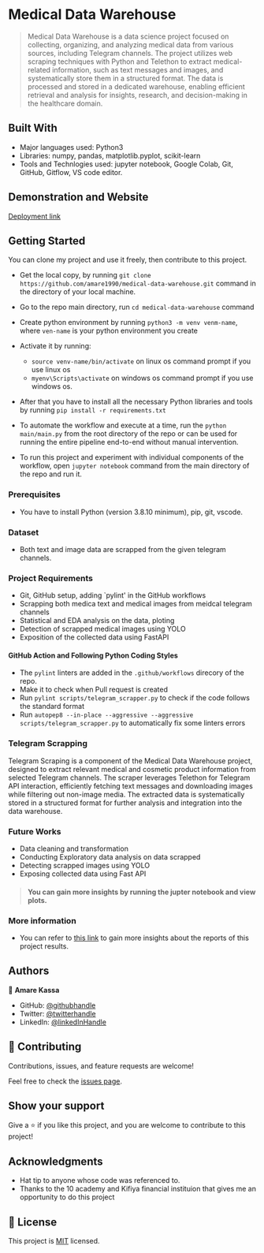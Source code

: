 # Medical Data Warehouse

> Medical Data Warehouse is a data science project focused on collecting, organizing, and analyzing medical data from various sources, including Telegram channels. The project utilizes web scraping techniques with Python and Telethon to extract medical-related information, such as text messages and images, and systematically store them in a structured format. The data is processed and stored in a dedicated warehouse, enabling efficient retrieval and analysis for insights, research, and decision-making in the healthcare domain.
## Built With

- Major languages used: Python3
- Libraries: numpy, pandas, matplotlib.pyplot, scikit-learn
- Tools and Technlogies used: jupyter notebook, Google Colab, Git, GitHub, Gitflow, VS code editor.

## Demonstration and Website

[Deployment link]()

## Getting Started

You can clone my project and use it freely, then contribute to this project.

- Get the local copy, by running `git clone https://github.com/amare1990/medical-data-warehouse.git` command in the directory of your local machine.
- Go to the repo main directory, run `cd medical-data-warehouse` command
- Create python environment by running `python3 -m venv venm-name`, where `ven-name` is your python environment you create
- Activate it by running:
   - `source venv-name/bin/activate` on linux os command prompt if you use linux os
   - `myenv\Scripts\activate` on windows os command prompt if you use windows os.

- After that you have to install all the necessary Python libraries and tools by running `pip install -r requirements.txt`
- To automate the workflow and execute at a time, run the `python main/main.py` from the root directory of the repo or can be used for running the entire pipeline end-to-end without manual intervention.
- To run this project and experiment with individual components of the workflow, open `jupyter notebook` command from the main directory of the repo and run it.

### Prerequisites

- You have to install Python (version 3.8.10 minimum), pip, git, vscode.

### Dataset

- Both text and image data are scrapped from the given telegram channels.

### Project Requirements
- Git, GitHub setup, adding `pylint' in the GitHub workflows
- Scrapping both medica text and medical images from meidcal telegram channels
- Statistical and EDA analysis on the data, ploting
- Detection of scrapped medical images using YOLO
- Exposition of the collected data using FastAPI


#### GitHub Action and Following Python Coding Styles
- The `pylint` linters are added in the `.github/workflows` direcory of the repo.
- Make it to check when Pull request is created
- Run `pylint scripts/telegram_scrapper.py` to check if the code follows the standard format
- Run `autopep8 --in-place --aggressive --aggressive scripts/telegram_scrapper.py` to automatically fix some linters errors


### Telegram Scrapping

Telegram Scraping is a component of the Medical Data Warehouse project, designed to extract relevant medical and cosmetic product information from selected Telegram channels. The scraper leverages Telethon for Telegram API interaction, efficiently fetching text messages and downloading images while filtering out non-image media. The extracted data is systematically stored in a structured format for further analysis and integration into the data warehouse.

### Future Works
- Data cleaning and transformation
- Conducting Exploratory data analysis on data scrapped
- Detecting scrapped images using YOLO
- Exposing collected data using Fast API


> #### You can gain more insights by running the jupter notebook and view plots.


### More information
- You can refer to [this link]() to gain more insights about the reports of this project results.

## Authors

👤 **Amare Kassa**

- GitHub: [@githubhandle](https://github.com/amare1990)
- Twitter: [@twitterhandle](https://twitter.com/@amaremek)
- LinkedIn: [@linkedInHandle](https://www.linkedin.com/in/amaremek/)

## 🤝 Contributing

Contributions, issues, and feature requests are welcome!

Feel free to check the [issues page](https://github.com/amare1990/medical-data-warehouse/issues).

## Show your support

Give a ⭐️ if you like this project, and you are welcome to contribute to this project!

## Acknowledgments

- Hat tip to anyone whose code was referenced to.
- Thanks to the 10 academy and Kifiya financial instituion that gives me an opportunity to do this project

## 📝 License

This project is [MIT](./LICENSE) licensed.
